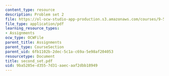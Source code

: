 ```yaml
---
content_type: resource
description: Problem set 2
file: https://ol-ocw-studio-app-production.s3.amazonaws.com/courses/9-520-statistical-learning-theory-and-applications-spring-2003/9ba5285ed3557d31aaecaaf2dbb18949_second_set.pdf
file_type: application/pdf
learning_resource_types:
- Assignments
ocw_type: OCWFile
parent_title: Assignments
parent_type: CourseSection
parent_uid: 6fb1102b-2dec-5c1a-c69a-5e98af204053
resourcetype: Document
title: second_set.pdf
uid: 9ba5285e-d355-7d31-aaec-aaf2dbb18949
---
```

